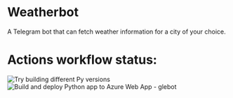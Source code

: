 # Weatherbot
A Telegram bot that can fetch weather information for a city of your choice.

# Actions workflow status:
![Try building different Py versions](https://github.com/qlep/dj-weatherbot/actions/workflows/pytestworkflow.yml/badge.svg)
![Build and deploy Python app to Azure Web App - glebot](https://github.com/qlep/dj-weatherbot/actions/workflows/deploy-code-only.yml/badge.svg)
